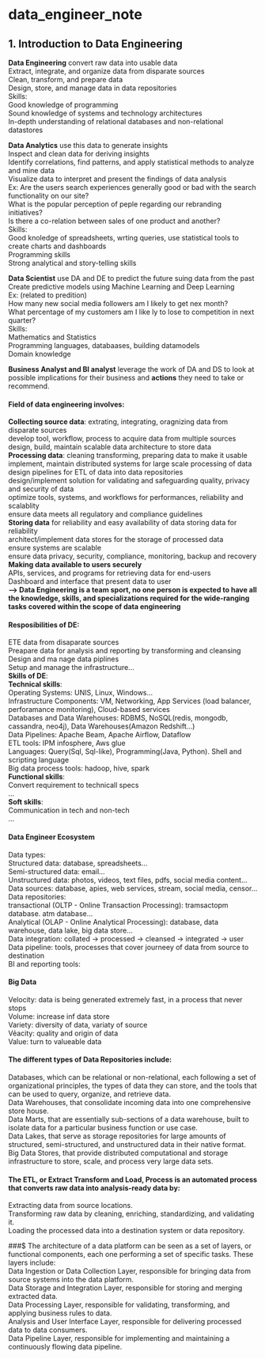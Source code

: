 # data_engineer_note

## 1. Introduction to Data Engineering

**Data Engineering** convert raw data into usable data  
Extract, integrate, and organize data from disparate sources  
Clean, transform, and prepare data  
Design, store, and manage data in data repositories  
Skills:  
Good knowledge of programming  
Sound knowledge of systems and technology architectures  
In-depth understanding of relational databases and non-relational datastores  
    
**Data Analytics** use this data to generate insights  
Inspect and clean data for deriving insights  
Identify correlations, find patterns, and apply statistical methods to analyze and mine data  
Visualize data to interpret and present the findings of data analysis  
Ex: Are the users search experiences generally good or bad with the search functionality on our site?  
What is the popular perception of peple regarding our rebranding initiatives?  
Is there a co-relation between sales of one product and another?  
Skills:  
Good knoledge of spreadsheets, wrting queries, use statistical tools to create charts and dashboards  
Programming skills  
Strong analytical and story-telling skills  

**Data Scientist** use DA and DE to predict the future suing data from the past  
Create predictive models using Machine Learning and Deep Learning  
Ex: (related to predition)  
How many new social media followers am I likely to get nex month?  
What percentage of my customers am I like ly to lose to competition in next quarter?  
Skills:  
Mathematics and Statistics  
Programming languages, databaases, building datamodels  
Domain knowledge  

**Business Analyst and BI analyst** leverage the work of DA and DS to look at possible implications for their business and **actions** they need to take or recommend.

#### Field of data engineering involves: 
**Collecting source data**: extrating, integrating, oragnizing data from disparate sources  
develop tool, workflow, process to acquire data from multiple sources   
design, build, maintain scalable data architecture to store data  
**Processing data**: cleaning transforming, preparing data to make it usable   implement, maintain distributed systems for large scale processing of data    
design pipelines for ETL of data into data repositories  
design/implement solution for validating and safeguarding quality, privacy and security of data  
optimize tools, systems, and workflows for performances, reliability and scalablity  
ensure data meets all regulatory and compliance guidelines  
**Storing data** for reliability and easy availability of data storing data for reliability  
architect/implement data stores for the storage of processed data  
ensure systems are scalable  
ensure data privacy, security, compliance, monitoring, backup and recovery  
**Making data available to users securely**  
APIs, services, and programs for retrieving data for end-users  
Dashboard and interface that present data to user  
**--> Data Engineering is a team sport, no one person is expected to have all the knowledge, skills, and specializations required for the wide-ranging tasks covered within the scope of data engineering**

#### Resposibilities of DE:  
ETE data from disaparate sources   
Preapare data for analysis and reporting by transforming and cleansing   
Design and ma nage data piplines   
Setup and manage the infrastructure...  
**Skills of DE**:  
**Technical skills**:  
Operating Systems: UNIS, Linux, Windows...  
Infrastructure Components: VM, Networking, App Services (load balancer, perforamance monitoring), Cloud-based services  
Databases and Data Warehouses: RDBMS, NoSQL(redis, mongodb, cassandra, neo4j), Data Warehouses(Amazon Redshift...)  
Data Pipelines: Apache Beam, Apache Airflow, Dataflow  
ETL tools: IPM infosphere, Aws glue  
Languages: Query(Sql, Sql-like), Programming(Java, Python). Shell and scripting language  
Big data process tools: hadoop, hive, spark  
**Functional skills**:  
Convert requirement to technicall specs  
...  
**Soft skills**:  
Communication in tech and non-tech  
...

#### Data Engineer Ecosystem  
Data types:  
Structured data: database, spreadsheets...  
Semi-structured data: email...  
Unstructured data: photos, videos, text files, pdfs, social media content...  
Data sources:  database, apies, web services, stream, social media, censor...  
Data repositories:  
transactional (OLTP - Online Transaction Processing): tramsactopm database. atm database...  
Analytical (OLAP - Online Analytical Processing): database, data warehouse, data lake, big data store...  
Data integration: collated -> processed -> cleansed -> integrated -> user  
Data pipeline: tools, processes that cover journeey of data from source to destination  
BI and reporting tools:  

#### Big Data  
Velocity: data is being generated extremely fast, in a process that never stops  
Volume: increase inf data store  
Variety: diversity of data, variaty of source  
Vẻacity: quality and origin of data  
Value: turn to valueable data  

#### The different types of Data Repositories include:  

Databases, which can be relational or non-relational, each following a set of organizational principles, the types of data they can store, and the tools that can be used to query, organize, and retrieve data.  
Data Warehouses, that consolidate incoming data into one comprehensive store house.  
Data Marts, that are essentially sub-sections of a data warehouse, built to isolate data for a particular business function or use case.  
Data Lakes, that serve as storage repositories for large amounts of structured, semi-structured, and unstructured data in their native format.  
Big Data Stores, that provide distributed computational and storage infrastructure to store, scale, and process very large data sets.  

#### The ETL, or Extract Transform and Load, Process is an automated process that converts raw data into analysis-ready data by:  
Extracting data from source locations.  
Transforming raw data by cleaning, enriching, standardizing, and validating it.  
Loading the processed data into a destination system or data repository.  

###$ The architecture of a data platform can be seen as a set of layers, or functional components, each one performing a set of specific tasks. These layers include:  
Data Ingestion or Data Collection Layer, responsible for bringing data from source systems into the data platform.  
Data Storage and Integration Layer, responsible for storing and merging extracted data.  
Data Processing Layer, responsible for validating, transforming, and applying business rules to data.  
Analysis and User Interface Layer, responsible for delivering processed data to data consumers.  
Data Pipeline Layer, responsible for implementing and maintaining a continuously flowing data pipeline.  


